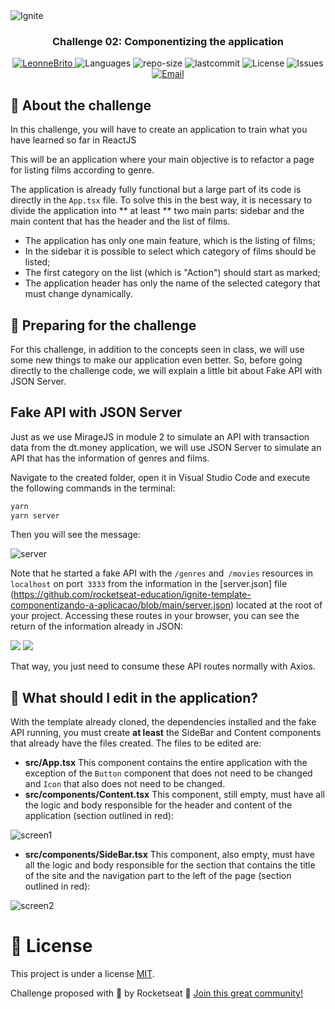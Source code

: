 <img alt="Ignite" src="https://www.notion.so/image/https%3A%2F%2Fs3-us-west-2.amazonaws.com%2Fsecure.notion-static.com%2F2fbacb7a-e460-44a3-8fc5-e66f96dae148%2Fcover-reactjs.png?table=block&id=51e4099a-6e2f-4d4b-ae94-f9fe75bb769d&width=5120&userId=1b109781-8635-4162-80d6-714377721793&cache=v2" />

<h3 align="center">
Challenge 02: Componentizing the application
</h3>

<p align="center">	
   <a href="https://www.linkedin.com/in/leonne-sousa-brito/">
      <img alt="LeonneBrito" src="https://img.shields.io/badge/-LeonneBrito-5965e0?style=flat&logo=Linkedin&logoColor=white" />
   </a>
  <img alt="Languages" src="https://img.shields.io/github/languages/count/LeonneBrito/challenge02-ignite-bootcamp-reactjs?color=%235963C5" />
  <img alt="repo-size" src="https://img.shields.io/github/repo-size/LeonneBrito/challenge02-ignite-bootcamp-reactjs?color=%235761C3" />
  <img alt="lastcommit" src="https://img.shields.io/github/last-commit/LeonneBrito/challenge02-ignite-bootcamp-reactjs?color=%235761C3" />
  <img alt="License" src="https://img.shields.io/github/license/LeonneBrito/challenge02-ignite-bootcamp-reactjs?color=%235E69D7" />
  <img alt="Issues" src="https://img.shields.io/github/issues/LeonneBrito/challenge02-ignite-bootcamp-reactjs?color=%235965E0">
  <a href="mailto:contato@leonnebrito.com.br">
   <img alt="Email" src="https://img.shields.io/badge/-contato%40leonnebrito.com.br-%23525DCB" />
  </a>
</p>

## :rocket: About the challenge

In this challenge, you will have to create an application to train what you have learned so far in ReactJS

This will be an application where your main objective is to refactor a page for listing films according to genre.

The application is already fully functional but a large part of its code is directly in the `App.tsx` file. To solve this in the best way, it is necessary to divide the application into ** at least ** two main parts: sidebar and the main content that has the header and the list of films.

- The application has only one main feature, which is the listing of films;
- In the sidebar it is possible to select which category of films should be listed;
- The first category on the list (which is "Action") should start as marked;
- The application header has only the name of the selected category that must change dynamically.

## :construction_worker: Preparing for the challenge

For this challenge, in addition to the concepts seen in class, we will use some new things to make our application even better. So, before going directly to the challenge code, we will explain a little bit about Fake API with JSON Server.

## Fake API with JSON Server

Just as we use MirageJS in module 2 to simulate an API with transaction data from the dt.money application, we will use JSON Server to simulate an API that has the information of genres and films.

Navigate to the created folder, open it in Visual Studio Code and execute the following commands in the terminal:

```bash
yarn
yarn server
```

Then you will see the message:

<img alt="server" src="https://www.notion.so/image/https%3A%2F%2Fs3-us-west-2.amazonaws.com%2Fsecure.notion-static.com%2F1abc3356-2936-4106-a4fe-a3fc8efd1373%2FUntitled.png?table=block&id=7fe88f6f-62c6-45c7-a898-d1672dbbe6bd&width=1420&userId=&cache=v2" />

Note that he started a fake API with the `/genres` and` /movies` resources in `localhost` on port` 3333` from the information in the [server.json] file (https://github.com/rocketseat-education/ignite-template-componentizando-a-aplicacao/blob/main/server.json) located at the root of your project. Accessing these routes in your browser, you can see the return of the information already in JSON:

<img src="https://www.notion.so/image/https%3A%2F%2Fs3-us-west-2.amazonaws.com%2Fsecure.notion-static.com%2F12a3c689-264b-4bd4-8515-730dfe8dd407%2FUntitled.png?table=block&id=e27d872a-13a6-4c37-ba61-34b7fb2f74dd&width=850&userId=&cache=v2" />
<img src="https://www.notion.so/image/https%3A%2F%2Fs3-us-west-2.amazonaws.com%2Fsecure.notion-static.com%2F400b84d4-2de4-4cd3-aef2-139f3103e9f6%2FUntitled.png?table=block&id=c2e1b5cd-c028-45b6-9319-b88aab9b0ece&width=670&userId=&cache=v2" />

That way, you just need to consume these API routes normally with Axios.

## :wrench: What should I edit in the application?

With the template already cloned, the dependencies installed and the fake API running, you must create **at least** the SideBar and Content components that already have the files created.
The files to be edited are:

- **src/App.tsx**
This component contains the entire application with the exception of the `Button` component that does not need to be changed and `Icon` that also does not need to be changed.
- **src/components/Content.tsx**
This component, still empty, must have all the logic and body responsible for the header and content of the application (section outlined in red):

<img alt="screen1" src="https://www.notion.so/image/https%3A%2F%2Fs3-us-west-2.amazonaws.com%2Fsecure.notion-static.com%2Fff7c8a12-50d1-4a20-a680-9085d0bd6823%2Fexample.png?table=block&id=641fa56e-763e-48f3-8a2b-1bf93007de1b&width=1250&userId=&cache=v2"/>

- **src/components/SideBar.tsx**
This component, also empty, must have all the logic and body responsible for the section that contains the title of the site and the navigation part to the left of the page (section outlined in red):

<img alt="screen2" src="https://www.notion.so/image/https%3A%2F%2Fs3-us-west-2.amazonaws.com%2Fsecure.notion-static.com%2F88f057c2-d29a-4b0d-b9ed-f11385e09030%2Fexample.png?table=block&id=673530e2-c5dc-4813-97f2-37c4dfabc170&width=1340&userId=&cache=v2" />

# :page_facing_up: License

This project is under a license [MIT](./LICENSE).

Challenge proposed with 💜 by Rocketseat 👋 [Join this great community!](https://discordapp.com/invite/gCRAFhc)
